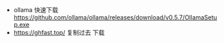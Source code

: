 - ollama 快速下载
  https://github.com/ollama/ollama/releases/download/v0.5.7/OllamaSetup.exe
- https://ghfast.top/
  复制过去 下载